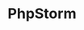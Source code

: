 ---
title: PhpStorm
layout: chapter
short_name: phpstorm
permalink: /ide-text-editors/phpstorm.html
---